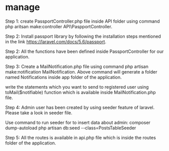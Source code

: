 # manage

Step 1:
create PassportController.php file inside API folder using command php aritsan make:controller API\\PaspportController.

Step 2: Install passport library by following the installation steps mentioned in the link https://laravel.com/docs/5.6/passport.

Step 2: All the functions have been defined inside PassportController for our application.

Step 3: Create a MailNotification.php file using command php artisan make:notification MailNotification. 
Above command will generate a folder named Notifications inside app folder of the application.

write the statements which you want to send to registered user using toMail($notifiable) function which is available inside MailNotification.php file.

Step 4: Admin user has been created by using seeder feature of laravel. Please take a look in seeder file.

Use command to run seeder for to insert data about admin:
composer dump-autoload
php artisan db:seed --class=PostsTableSeeder

Step 5: All the routes is available in api.php file which is inside the routes folder of the application.
